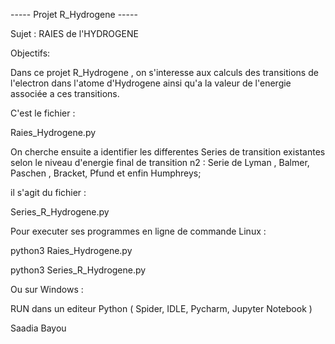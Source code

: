 



-----      Projet   R_Hydrogene    -----


Sujet : RAIES de l'HYDROGENE 


Objectifs: 


Dans ce projet R_Hydrogene , on s'interesse aux calculs des transitions de l'electron dans l'atome d'Hydrogene
ainsi qu'a la valeur de l'energie associée a ces transitions. 


C'est le fichier : 

Raies_Hydrogene.py



On cherche ensuite a identifier les differentes Series de transition existantes selon le niveau d'energie final de transition n2 :
Serie de Lyman , Balmer, Paschen , Bracket, Pfund et enfin Humphreys; 

il s'agit du fichier :

Series_R_Hydrogene.py



Pour executer ses programmes en ligne de commande Linux :

python3 Raies_Hydrogene.py

python3 Series_R_Hydrogene.py



Ou sur Windows :

RUN dans un editeur Python ( Spider, IDLE, Pycharm, Jupyter Notebook )





Saadia Bayou
